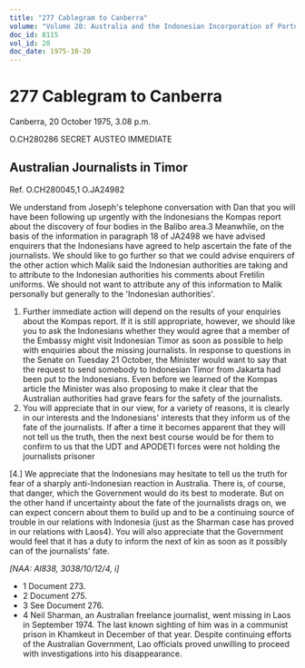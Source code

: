 ```yaml
---
title: "277 Cablegram to Canberra"
volume: "Volume 20: Australia and the Indonesian Incorporation of Portuguese Timor, 1974-1976"
doc_id: 8115
vol_id: 20
doc_date: 1975-10-20
---
```


# 277 Cablegram to Canberra

Canberra, 20 October 1975, 3.08 p.m.

O.CH280286 SECRET AUSTEO IMMEDIATE

## Australian Journalists in Timor

Ref. O.CH280045,1 O.JA24982

We understand from Joseph's telephone conversation with Dan that you will have been following up urgently with the Indonesians the Kompas report about the discovery of four bodies in the Balibo area.3 Meanwhile, on the basis of the information in paragraph 18 of JA2498 we have advised enquirers that the Indonesians have agreed to help ascertain the fate of the journalists. We should like to go further so that we could advise enquirers of the other action which Malik said the Indonesian authorities are taking and to attribute to the Indonesian authorities his comments about Fretilin uniforms. We should not want to attribute any of this information to Malik personally but generally to the 'Indonesian authorities'.

  1. Further immediate action will depend on the results of your enquiries about the Kompas report. If it is still appropriate, however, we should like you to ask the Indonesians whether they would agree that a member of the Embassy might visit Indonesian Timor as soon as possible to help with enquiries about the missing journalists. In response to questions in the Senate on Tuesday 21 October, the Minister would want to say that the request to send somebody to Indonesian Timor from Jakarta had been put to the Indonesians. Even before we learned of the Kompas article the Minister was also proposing to make it clear that the Australian authorities had grave fears for the safety of the journalists.
  2. You will appreciate that in our view, for a variety of reasons, it is clearly in our interests and the Indonesians' interests that they inform us of the fate of the journalists. If after a time it becomes apparent that they will not tell us the truth, then the next best course would be for them to confirm to us that the UDT and APODETI forces were not holding the journalists prisoner



[4.] We appreciate that the Indonesians may hesitate to tell us the truth for fear of a sharply anti-Indonesian reaction in Australia. There is, of course, that danger, which the Government would do its best to moderate. But on the other hand if uncertainty about the fate of the journalists drags on, we can expect concern about them to build up and to be a continuing source of trouble in our relations with Indonesia (just as the Sharman case has proved in our relations with Laos4). You will also appreciate that the Government would feel that it has a duty to inform the next of kin as soon as it possibly can of the journalists' fate.

_[NAA: Al838, 3038/10/12/4, i]_

  * 1 Document 273.
  * 2 Document 275.
  * 3 See Document 276.
  * 4 Neil Sharman, an Australian freelance journalist, went missing in Laos in September 1974. The last known sighting of him was in a communist prison in Khamkeut in December of that year. Despite continuing efforts of the Australian Government, Lao officials proved unwilling to proceed with investigations into his disappearance.



